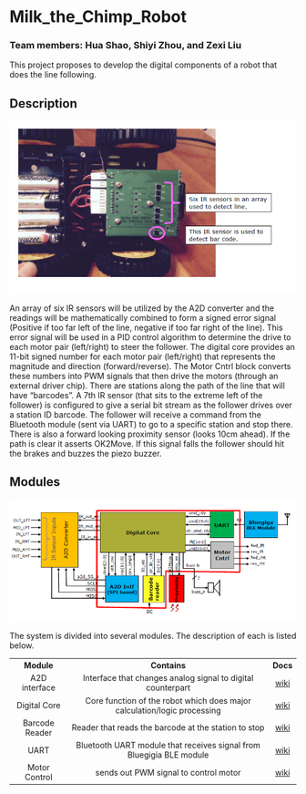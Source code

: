 # Milk_the_Chimp_Robot
### Team members: Hua Shao, Shiyi Zhou, and Zexi Liu

This project proposes to develop the digital components of a robot that does the line following.

## Description

![The "Robot"](https://github.com/suanming1991/Milk_the_Chimp_Robot/blob/master/imgs/bottomView.PNG)

An array of six IR sensors will be utilized by the A2D converter and the readings will be
mathematically combined to form a signed error signal (Positive if too far left of the line, negative if too
far right of the line). This error signal will be used in a PID control algorithm to determine the drive to
each motor pair (left/right) to steer the follower. The digital core provides an 11-bit signed number
for each motor pair (left/right) that represents the magnitude and direction (forward/reverse). The
Motor Cntrl block converts these numbers into PWM signals that then drive the motors (through an
external driver chip). There are stations along the path of the line that will have “barcodes”. A 7th IR
sensor (that sits to the extreme left of the follower) is configured to give a serial bit stream as the
follower drives over a station ID barcode. The follower will receive a command from the Bluetooth
module (sent via UART) to go to a specific station and stop there. There is also a forward looking
proximity sensor (looks 10cm ahead). If the path is clear it asserts OK2Move. If this signal falls the
follower should hit the brakes and buzzes the piezo buzzer.

## Modules

![Module Overview](https://github.com/suanming1991/Milk_the_Chimp_Robot/blob/master/imgs/projectOverview.PNG)

The system is divided into several modules. The description of each is listed below.

<!---
| Module              | Contains                                                                                            | Docs                         |
| ------------------- | --------------------------------------------------------------------------------------------------- | ---------------------------- |
| **Digital Core**    | **Included in any build**. Gets you started and has the working-with-your-data functions.           | [Doc](./docs/sheetsee-core.md)   |
| **A2D Interface**   | Contains everything you'll need to create a table including sortable columns, pagination and search.| [Doc](./docs/sheetsee-tables.md) |
| **Barcode Reader**  | For making maps with your point, line or polygon spreadsheet data. Built on Mapbox.js.              | [Doc](./docs/sheetsee-maps.md)   |
| **UART**  | Includes 3 basic d3 charts: bar, line and pie. You can also [use your own](docs/custom-charts.md).  | [Doc](./docs/sheetsee-charts.md) |
| **Motor Control**   | Includes 3 basic d3 charts: bar, line and pie. You can also [use your own](docs/custom-charts.md).  | [Doc](./docs/sheetsee-charts.md) |
-->

<html>
<head>
<style>

</style>
</head>
<body>

<table style="width:100%">
  <tr>
    <th>Module</th>
    <th>Contains</th>
    <th>Docs</th>
  </tr>
  <tr align="center">
    <td>A2D interface</td>
    <td>Interface that changes analog signal to digital counterpart</td>
    <td><a href="https://github.com/suanming1991/Milk_the_Chimp_Robot/wiki/A2D_Interface">wiki</a></td>
  </tr>
  <tr align="center">
    <td>Digital Core</td>
    <td>Core function of the robot which does major calculation/logic processing</td>
    <td><a href="https://github.com/suanming1991/Milk_the_Chimp_Robot/wiki/Digital_Core">wiki</a></td>
  </tr>
  <tr align="center">
    <td>Barcode Reader</td>
    <td>Reader that reads the barcode at the station to stop</td>
    <td><a href="https://github.com/suanming1991/Milk_the_Chimp_Robot/wiki/Barcode_Reader">wiki</a></td>
  </tr>
  <tr align="center">
    <td>UART</td>
    <td>Bluetooth UART module that receives signal from Bluegigia BLE module</td>
    <td><a href="https://github.com/suanming1991/Milk_the_Chimp_Robot/wiki/UART">wiki</a></td>
  </tr>
  <tr align="center">
    <td>Motor Control</td>
    <td>sends out PWM signal to control motor</td>
    <td><a href="https://github.com/suanming1991/Milk_the_Chimp_Robot/wiki/motor_cntrl">wiki</a></td>
  </tr>
</table>

</body>
</html>

